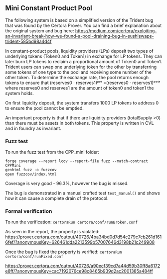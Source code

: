 ## Mini Constant Product Pool

The following system is based on a simplified version of the Trident bug that was found by the Certora Prover.
You can find a brief explanation about the original system and bug here:
https://medium.com/certora/exploiting-an-invariant-break-how-we-found-a-pool-draining-bug-in-sushiswaps-trident-585bd98a4d4f 
 

In constant-product pools, liquidity providers (LPs) deposit two types of underlying tokens (Token0 and Token1) in exchange for LP tokens. 
They can later burn LP tokens to reclaim a proportional amount of Token0 and Token1.
Trident users can swap one underlying token for the other by transferring some tokens of one type to the pool and receiving some number of the other token.
To determine the exchange rate, the pool returns enough tokens to ensure that
(reserves0 ⋅ reserves1)ᵖʳᵉ =(reserves0 ⋅ reserves1)ᵖᵒˢᵗ
where reserves0 and reserves1 are the amount of token0 and token1 the system holds. 

On first liquidity deposit, the system transfers 1000 LP tokens to address 0 to ensure the pool cannot be emptied.  

An important property is that if there are liquidity providers (totalSupply >0) than there must be assets in both tokens. 
This property is written in CVL and in foundry as invariant. 
### Fuzz test

To run the fuzz test from the CPP_mini folder:
```
forge coverage --report lcov --report-file fuzz --match-contract CPPMini
genhtml fuzz -o fuzzcov
open fuzzcov/index.html
```
Coverage is very good - 96.3%, however the bug is missed.

The bug is demonstrated in a manual crafted test `test_manual()` and shows how it can cause a complete drain of the protocol.


### Formal verification 
To run the verification:
```certoraRun certora/conf/runBroken.conf```

As seen in the report, the property is violated: https://prover.certora.com/output/40726/4ba34bd0d7d54c279c7cb261d1616fef/?anonymousKey=626461dda2213599b57007646d3198b21c249908


Once the bug is fixed the property is verified:
```certoraRun certora/conf/runFixed.conf```

https://prover.certora.com/output/40726/a90ecf39cd7a44d59b30ff8a6172e8ff/?anonymousKey=cac7192076ce98c8465b939d2ac2001385a484ff

